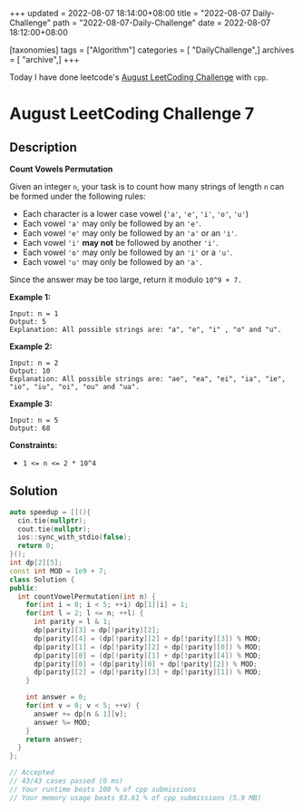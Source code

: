 +++
updated = 2022-08-07 18:14:00+08:00
title = "2022-08-07 Daily-Challenge"
path = "2022-08-07-Daily-Challenge"
date = 2022-08-07 18:12:00+08:00

[taxonomies]
tags = ["Algorithm"]
categories = [ "DailyChallenge",]
archives = [ "archive",]
+++

Today I have done leetcode's [August LeetCoding Challenge](https://leetcode.com/problems/count-vowels-permutation/) with `cpp`.

<!-- more -->

# August LeetCoding Challenge 7

## Description

**Count Vowels Permutation**

Given an integer `n`, your task is to count how many strings of length `n` can be formed under the following rules:

- Each character is a lower case vowel (`'a'`, `'e'`, `'i'`, `'o'`, `'u'`)
- Each vowel `'a'` may only be followed by an `'e'`.
- Each vowel `'e'` may only be followed by an `'a'` or an `'i'`.
- Each vowel `'i'` **may not** be followed by another `'i'`.
- Each vowel `'o'` may only be followed by an `'i'` or a `'u'`.
- Each vowel `'u'` may only be followed by an `'a'.`

Since the answer may be too large, return it modulo `10^9 + 7.`

 

**Example 1:**

```
Input: n = 1
Output: 5
Explanation: All possible strings are: "a", "e", "i" , "o" and "u".
```

**Example 2:**

```
Input: n = 2
Output: 10
Explanation: All possible strings are: "ae", "ea", "ei", "ia", "ie", "io", "iu", "oi", "ou" and "ua".
```

**Example 3:** 

```
Input: n = 5
Output: 68
```

 

**Constraints:**

- `1 <= n <= 2 * 10^4`

## Solution

``` cpp
auto speedup = [](){
  cin.tie(nullptr);
  cout.tie(nullptr);
  ios::sync_with_stdio(false);
  return 0;
}();
int dp[2][5];
const int MOD = 1e9 + 7;
class Solution {
public:
  int countVowelPermutation(int n) {
    for(int i = 0; i < 5; ++i) dp[1][i] = 1;
    for(int l = 2; l <= n; ++l) {
      int parity = l & 1;
      dp[parity][3] = dp[!parity][2];
      dp[parity][4] = (dp[!parity][2] + dp[!parity][3]) % MOD;
      dp[parity][1] = (dp[!parity][2] + dp[!parity][0]) % MOD;
      dp[parity][0] = (dp[!parity][1] + dp[!parity][4]) % MOD;
      dp[parity][0] = (dp[parity][0] + dp[!parity][2]) % MOD;
      dp[parity][2] = (dp[!parity][3] + dp[!parity][1]) % MOD;
    }

    int answer = 0;
    for(int v = 0; v < 5; ++v) {
      answer += dp[n & 1][v];
      answer %= MOD;
    }
    return answer;
  }
};

// Accepted
// 43/43 cases passed (0 ms)
// Your runtime beats 100 % of cpp submissions
// Your memory usage beats 93.61 % of cpp submissions (5.9 MB)
```
